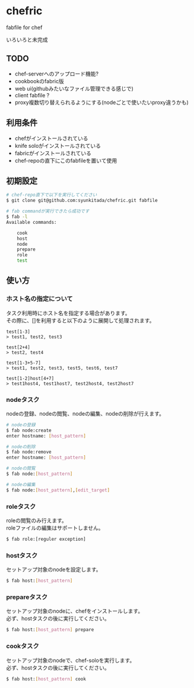 # chefric

fabfile for chef

いろいろと未完成

## TODO
* chef-serverへのアップロード機能?
* cookbookのfabric版
* web ui(githubみたいなファイル管理できる感じで)
* client fabfile ?
* proxy複数切り替えられるようにする(nodeごとで使いたいproxy違うかも)

## 利用条件
* chefがインストールされている
* knife soloがインストールされている
* fabricがインストールされている
* chef-repoの直下にこのfabfileを置いて使用

## 初期設定
``` bash
# chef-repo直下で以下を実行してください
$ git clone git@github.com:syunkitada/chefric.git fabfile

# fab commandが実行できたら成功です
$ fab -l
Available commands:

    cook
    host
    node
    prepare
    role
    test
```

## 使い方
### ホスト名の指定について
タスク利用時にホスト名を指定する場合があります。  
その際に、[]を利用すると以下のように展開して処理されます。
```
test[1-3]
> test1, test2, test3

test[2+4]
> test2, test4

test[1-3+5-7]
> test1, test2, test3, test5, test6, test7

test[1-2]host[4+7]
> test1host4, test1host7, test2host4, test2host7
```


### nodeタスク
nodeの登録、nodeの閲覧、nodeの編集、nodeの削除が行えます。
``` bash
# nodeの登録
$ fab node:create
enter hostname: [host_pattern]

# nodeの削除
$ fab node:remove
enter hostname: [host_pattern]

# nodeの閲覧
$ fab node:[host_pattern]

# nodeの編集
$ fab node:[host_pattern],[edit_target]
```

### roleタスク
roleの閲覧のみ行えます。  
roleファイルの編集はサポートしません。
``` bash
$ fab role:[reguler exception]
```

### hostタスク
セットアップ対象のnodeを設定します。
``` bash
$ fab host:[host_pattern]
```

### prepareタスク
セットアップ対象のnodeに、chefをインストールします。  
必ず、hostタスクの後に実行してください。
``` bash
$ fab host:[host_pattern] prepare
```


### cookタスク
セットアップ対象のnodeで、chef-soloを実行します。  
必ず、hostタスクの後に実行してください。
``` bash
$ fab host:[host_pattern] cook
```

